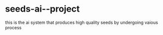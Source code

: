 # seeds-ai--project
this is the ai system that produces high quality seeds by undergoing vaious process
